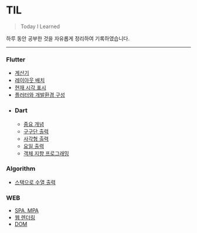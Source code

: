 # TIL

> Today I Learned
 
하루 동안 공부한 것을 자유롭게 정리하여 기록하였습니다.

***

### Flutter
  * [계산기](https://github.com/BAE999/TIL/blob/main/Flutter/%EA%B3%84%EC%82%B0%EA%B8%B0.md)
  * [레이아웃 배치](https://github.com/BAE999/TIL/blob/main/Flutter/%EB%A0%88%EC%9D%B4%EC%95%84%EC%9B%83%20%EB%B0%B0%EC%B9%98.md)
  * [현재 시각 표시](https://github.com/BAE999/TIL/blob/main/Flutter/%ED%98%84%EC%9E%AC%20%EC%8B%9C%EA%B0%81%20%ED%91%9C%EC%8B%9C.md)
  * [플러터와 개발환경 구성](https://github.com/BAE999/TIL/blob/main/Flutter/%ED%94%8C%EB%9F%AC%ED%84%B0%EC%99%80%20%EA%B0%9C%EB%B0%9C%ED%99%98%EA%B2%BD.md)
  * ### Dart
    * [중요 개념](https://github.com/BAE999/TIL/blob/main/Flutter/Dart/%EC%A4%91%EC%9A%94%20%EA%B0%9C%EB%85%90.md)
    * [구구단 출력](https://github.com/BAE999/TIL/blob/main/Flutter/Dart/%EA%B5%AC%EA%B5%AC%EB%8B%A8%20%EC%B6%9C%EB%A0%A5.md)
    * [사각형 출력](https://github.com/BAE999/TIL/blob/main/Flutter/Dart/%EC%82%AC%EA%B0%81%ED%98%95%20%EC%B6%9C%EB%A0%A5.md)
    * [요일 출력](https://github.com/BAE999/TIL/blob/main/Flutter/Dart/%EC%9A%94%EC%9D%BC%20%EC%B6%9C%EB%A0%A5.md)
    * [객체 지향 프로그래밍](https://github.com/BAE999/TIL/blob/main/Flutter/Dart/%EA%B0%9D%EC%B2%B4%20%EC%A7%80%ED%96%A5%20%ED%94%84%EB%A1%9C%EA%B7%B8%EB%9E%98%EB%B0%8D.md)
  
### 

### Algorithm
  * [스택으로 수열 출력](https://github.com/BAE999/TIL/blob/main/Algorithm/%EC%8A%A4%ED%83%9D%EC%9C%BC%EB%A1%9C%20%EC%88%98%EC%97%B4%20%EB%A7%8C%EB%93%A4%EA%B8%B0.md)

### WEB
  * [SPA, MPA](https://github.com/BAE999/TIL/blob/main/WEB/SPA%2C%20MPA.md)
  * [웹 렌더링](https://github.com/BAE999/TIL/blob/main/WEB/%EC%9B%B9%20%EB%A0%8C%EB%8D%94%EB%A7%81.md)
  * [DOM](https://github.com/BAE999/TIL/blob/main/WEB/DOM.md)